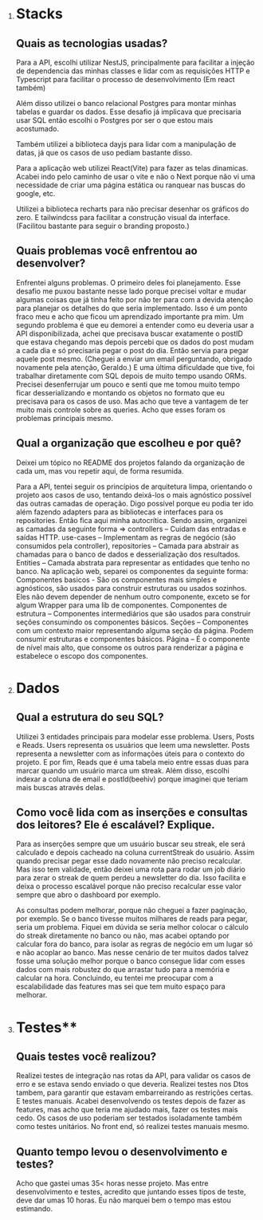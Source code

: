 1.  # **Stacks**

    ## Quais as tecnologias usadas?

    Para a API, escolhi utilizar NestJS, principalmente para facilitar a injeção de dependencia das minhas classes e lidar com as requisições HTTP e Typescript para facilitar o processo de desenvolvimento (Em react também)

    Além disso utilizei o banco relacional Postgres para montar minhas tabelas e guardar os dados. Esse desafio já implicava que precisaria usar SQL então escolhi o Postgres por ser o que estou mais acostumado.

    Também utilizei a biblioteca dayjs para lidar com a manipulação de datas, já que os casos de uso pediam bastante disso.

    Para a aplicação web utilizei React(Vite) para fazer as telas dinamicas. Acabei indo pelo caminho de usar o vite e não o Next porque não vi uma necessidade de criar uma página estática ou ranquear nas buscas do google, etc.

    Utilizei a biblioteca recharts para não precisar desenhar os gráficos do zero. E tailwindcss para facilitar a construção visual da interface. (Facilitou bastante para seguir o branding proposto.)

    ## Quais problemas você enfrentou ao desenvolver?

    Enfrentei alguns problemas. O primeiro deles foi planejamento. Esse desafio me puxou bastante nesse lado porque precisei voltar e mudar algumas coisas que já tinha feito por não ter para com a devida atenção para planejar os detalhes do que seria implementado. Isso é um ponto fraco meu e acho que ficou um aprendizado importante pra mim.
    Um segundo problema é que eu demorei a entender como eu deveria usar a API disponibilizada, achei que precisava buscar exatamente o postID que estava chegando mas depois percebi que os dados do post mudam a cada dia e só precisaria pegar o post do dia. Então servia para pegar aquele post mesmo. (Cheguei a enviar um email perguntando, obrigado novamente pela atenção, Geraldo.)
    E uma última dificuldade que tive, foi trabalhar diretamente com SQL depois de muito tempo usando ORMs. Precisei desenferrujar um pouco e senti que me tomou muito tempo ficar desserializando e montando os objetos no formato que eu precisava para os casos de uso. Mas acho que teve a vantagem de ter muito mais controle sobre as queries.
    Acho que esses foram os problemas principais mesmo.

    ## Qual a organização que escolheu e por quê?

    Deixei um tópico no README dos projetos falando da organização de cada um, mas vou repetir aqui, de forma resumida.

    Para a API, tentei seguir os princípios de arquitetura limpa, orientando o projeto aos casos de uso, tentando deixá-los o mais agnóstico possível das outras camadas de operação. Digo possível porque eu podia ter ido além fazendo adapters para as bibliotecas e interfaces para os repositories. Então fica aqui minha autocrítica. Sendo assim, organizei as camadas da seguinte forma => controllers – Cuidam das entradas e saídas HTTP. use-cases – Implementam as regras de negócio (são consumidos pela controller), repositories – Camada para abstrair as chamadas para o banco de dados e desserialização dos resultados. Entities – Camada abstrata para representar as entidades que tenho no banco.
    Na aplicação web, separei os componentes da seguinte forma: Componentes basicos - São os componentes mais simples e agnósticos, são usados para construir estruturas ou usados sozinhos. Eles não devem depender de nenhum outro componente, exceto se for algum Wrapper para uma lib de componentes. Componentes de estrutura – Componentes intermediários que são usados para construir seções consumindo os componentes básicos. Seções – Componentes com um contexto maior representando alguma seção da página. Podem consumir estruturas e componentes básicos. Página – É o componente de nível mais alto, que consome os outros para renderizar a página e estabelece o escopo dos componentes.

2.  # **Dados**

    ## Qual a estrutura do seu SQL?

    Utilizei 3 entidades principais para modelar esse problema. Users, Posts e Reads. Users representa os usuários que leem uma newsletter. Posts representa a newsletter com as informações úteis para o contexto do projeto. E por fim, Reads que é uma tabela meio entre essas duas para marcar quando um usuário marca um streak. Além disso, escolhi indexar a coluna de email e postId(beehiv) porque imaginei que teriam mais buscas através delas.

    ## Como você lida com as inserções e consultas dos leitores? Ele é escalável? Explique.

    Para as inserções sempre que um usuário buscar seu streak, ele será calculado e depois cacheado na coluna currentStreak do usuário. Assim quando precisar pegar esse dado novamente não preciso recalcular. Mas isso tem validade, então deixei uma rota para rodar um job diário para zerar o streak de quem perdeu a newsletter do dia. Isso facilita e deixa o processo escalável porque não preciso recalcular esse valor sempre que abro o dashboard por exemplo.

    As consultas podem melhorar, porque não cheguei a fazer paginação, por exemplo. Se o banco tivesse muitos milhares de reads para pegar, seria um problema.
    Fiquei em dúvida se seria melhor colocar o cálculo do streak diretamente no banco ou não, mas acabei optando por calcular fora do banco, para isolar as regras de negócio em um lugar só e não acoplar ao banco. Mas nesse cenário de ter muitos dados talvez fosse uma solução melhor porque o banco consegue lidar com esses dados com mais robustez do que arrastar tudo para a memória e calcular na hora.
    Concluindo, eu tentei me preocupar com a escalabilidade das features mas sei que tem muito espaço para melhorar.

3.  # Testes\*\*
    ## Quais testes você realizou?
    Realizei testes de integração nas rotas da API, para validar os casos de erro e se estava sendo enviado o que deveria. Realizei testes nos Dtos tambem, para garantir que estavam embarreirando as restrições certas. E testes manuais. Acabei desenvolvendo os testes depois de fazer as features, mas acho que teria me ajudado mais, fazer os testes mais cedo.
    Os casos de uso poderiam ser testados isoladamente também como testes unitários. No front end, só realizei testes manuais mesmo.
    ## Quanto tempo levou o desenvolvimento e testes?
    Acho que gastei umas 35< horas nesse projeto. Mas entre desenvolvimento e testes, acredito que juntando esses tipos de teste, deve dar umas 10 horas. Eu não marquei bem o tempo mas estou estimando.

